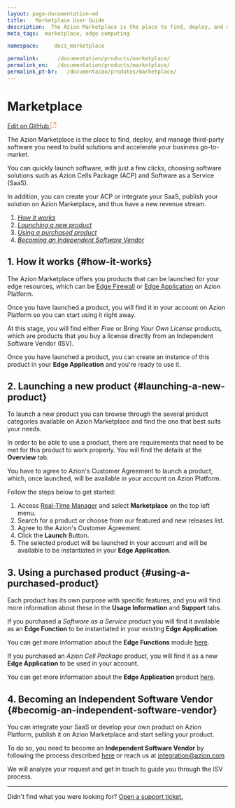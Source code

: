 ```yaml
---
layout: page-documentation-md
title:   Marketplace User Guide
description:  The Azion Marketplace is the place to find, deploy, and manage third-party software that you need to build solutions and accelerate go-to-market for your business.
meta_tags:  marketplace, edge computing

namespace:     docs_marketplace

permalink:      /documentation/products/marketplace/
permalink_en:   /documentation/products/marketplace/
permalink_pt-br:   /documentacao/produtos/marketplace/
---
```

# Marketplace

[Edit on GitHub <svg width="14" height="14" xmlns="http://www.w3.org/2000/svg"><g fill="none" stroke="#F3652B"><path d="M4.81.71H.672v11.43H12.1V8.001" stroke-width=".8"/><path d="M6.87.786h5.155V5.94M6.31 6.5L12.026.786"/></g></svg>](https://github.com/aziontech/docs_en/edit/master/marketplace/2021-01-14-index.md)

The Azion Marketplace is the place to find, deploy, and manage third-party software you need to build solutions and accelerate your business go-to-market.

You can quickly launch software, with just a few clicks, choosing software solutions such as Azion Cells Package (ACP) and Software as a Service (SaaS).

In addition, you can create your ACP or integrate your SaaS, publish your solution on Azion Marketplace, and thus have a new revenue stream.

1. [*How it works*](#how-it-works)
2. [*Launching a new product*](#launching-a-new-product)
3. [*Using a purchased product*](#using-a-purchased-product)
4. [*Becoming an Independent Software Vendor*](#becomig-an-independent-software-vendor)

## 1. How it works {#how-it-works}
The Azion Marketplace offers you products that can be launched for your edge resources, which can be [Edge Firewall](../edge-firewall/) or [Edge Application](../edge-application/) on Azion Platform. 

Once you have launched a product, you will find it in your account on Azion Platform so you can start using it right away.

At this stage, you will find either *Free* or *Bring Your Own License* products, which are products that you buy a license directly from an Independent Software Vendor (ISV).

Once you have launched a product, you can create an instance of this product in your **Edge Application** and you're ready to use it.

## 2. Launching a new product {#launching-a-new-product}
To launch a new product you can browse through the several product categories available on Azion Marketplace and find the one that best suits your needs.

In order to be able to use a product, there are requirements that need to be met for this product to work properly. You will find the details at the **Overview** tab.

You have to agree to Azion's Customer Agreement to launch a product, which, once launched, will be available in your account on Azion Platform. 

Follow the steps below to get started:

1. Access [Real-Time Manager](https://manager.azion.com/)  and select **Marketplace** on the top left menu.
2. Search for a product or choose from our featured and new releases list.
3. Agree to the Azion's Customer Agreement.
4. Click the **Launch** Button.
5. The selected product will be launched in your account and will be available to be instantiated in your **Edge Application**.

## 3. Using a purchased product {#using-a-purchased-product}
Each product has its own purpose with specific features, and you will find more information about these in the **Usage Information** and **Support** tabs.

If you purchased a *Software as a Service* product you will find it available as an **Edge Function** to be instantiated in your existing **Edge Application**. 

You can get more information about the **Edge Functions** module [here](../edge-functions/).

If you purchased an *Azion Cell Package* product, you will find it as a new **Edge Application** to be used in your account. 

You can get more information about the **Edge Application** product [here](../edge-application/). 

## 4. Becoming an Independent Software Vendor {#becomig-an-independent-software-vendor}
You can integrate your SaaS or develop your own product on Azion Platform, publish it on  Azion Marketplace and start selling your product.

To do so, you need to become an **Independent Software Vendor** by following the process described [here](./isv-signup/) or reach us at integration@azion.com

We will analyze your request and get in touch to guide you through the ISV process.

---

Didn't find what you were looking for? [Open a support ticket.](https://tickets.azion.com/)
